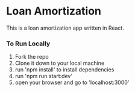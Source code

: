 # Loan Amortization
This is a loan amortization app written in React.

### To Run Locally
1. Fork the repo
2. Clone it down to your local machine
3. run 'npm install' to install dependencies
4. run 'npm run start:dev'
5. open your browser and go to 'localhost:3000'
